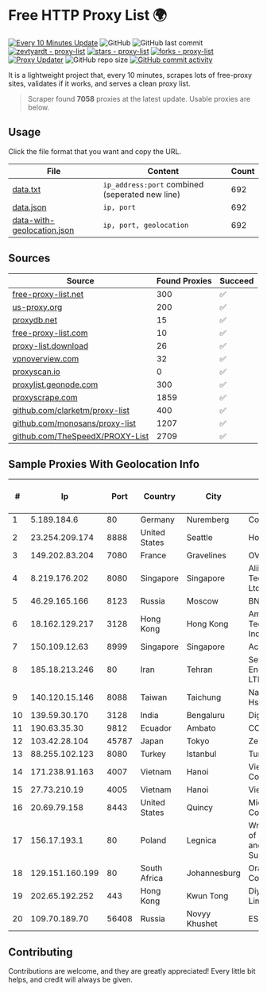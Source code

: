
# Free HTTP Proxy List 🌍

[![Every 10 Minutes Update](https://github.com/mertguvencli/http-proxy-list/actions/workflows/main.yml/badge.svg?branch=main)](https://github.com/mertguvencli/http-proxy-list/actions/workflows/main.yml)
![GitHub](https://img.shields.io/github/license/mertguvencli/http-proxy-list)
![GitHub last commit](https://img.shields.io/github/last-commit/mertguvencli/http-proxy-list)
[![zevtyardt - proxy-list](https://img.shields.io/static/v1?label=zevtyardt&message=proxy-list&color=blue&logo=github)](https://github.com/zevtyardt/proxy-list "Go to GitHub repo")
[![stars - proxy-list](https://img.shields.io/github/stars/zevtyardt/proxy-list?style=social)](https://github.com/zevtyardt/proxy-list)
[![forks - proxy-list](https://img.shields.io/github/forks/zevtyardt/proxy-list?style=social)](https://github.com/zevtyardt/proxy-list)
[![Proxy Updater](https://github.com/zevtyardt/proxy-list/workflows/Proxy%20Updater/badge.svg)](https://github.com/zevtyardt/proxy-list/actions?query=workflow:"Proxy+Updater")
![GitHub repo size](https://img.shields.io/github/repo-size/zevtyardt/proxy-list)
[![GitHub commit activity](https://img.shields.io/github/commit-activity/m/zevtyardt/proxy-list?logo=commits)](https://github.com/zevtyardt/proxy-list/commits/main)

It is a lightweight project that, every 10 minutes, scrapes lots of free-proxy sites, validates if it works, and serves a clean proxy list.

> Scraper found **7058** proxies at the latest update. Usable proxies are below.

## Usage

Click the file format that you want and copy the URL.

|File|Content|Count|
|----|-------|-----|
|[data.txt](https://raw.githubusercontent.com/mertguvencli/http-proxy-list/main/proxy-list/data.txt)|`ip_address:port` combined (seperated new line)|692|
|[data.json](https://raw.githubusercontent.com/mertguvencli/http-proxy-list/main/proxy-list/data.json)|`ip, port`|692|
|[data-with-geolocation.json](https://raw.githubusercontent.com/mertguvencli/http-proxy-list/main/proxy-list/data-with-geolocation.json)|`ip, port, geolocation`|692|

## Sources

|Source|Found Proxies|Succeed|
|------|-------------|-------|
|[free-proxy-list.net](https://free-proxy-list.net)|300|✅|
|[us-proxy.org](https://www.us-proxy.org)|200|✅|
|[proxydb.net](http://proxydb.net)|15|✅|
|[free-proxy-list.com](https://free-proxy-list.com/?page=&port=&type%5B%5D=http&type%5B%5D=https&up_time=0&search=Search)|10|✅|
|[proxy-list.download](https://www.proxy-list.download/HTTP)|26|✅|
|[vpnoverview.com](https://vpnoverview.com/privacy/anonymous-browsing/free-proxy-servers)|32|✅|
|[proxyscan.io](https://www.proxyscan.io)|0|✅|
|[proxylist.geonode.com](https://proxylist.geonode.com/api/proxy-list?limit=300&page=1&sort_by=lastChecked&sort_type=desc&protocols=http,https)|300|✅|
|[proxyscrape.com](https://api.proxyscrape.com/v2/?request=displayproxies&protocol=http&timeout=10000&country=all&ssl=all&anonymity=all)|1859|✅|
|[github.com/clarketm/proxy-list](https://raw.githubusercontent.com/clarketm/proxy-list/master/proxy-list-raw.txt)|400|✅|
|[github.com/monosans/proxy-list](https://raw.githubusercontent.com/monosans/proxy-list/main/proxies/http.txt)|1207|✅|
|[github.com/TheSpeedX/PROXY-List](https://raw.githubusercontent.com/TheSpeedX/PROXY-List/master/http.txt)|2709|✅|


## Sample Proxies With Geolocation Info

|#|Ip|Port|Country|City|Internet Service Provider|
|-|--|----|-------|----|-------------------------|
|1|5.189.184.6|80|Germany|Nuremberg|Contabo GmbH|
|2|23.254.209.174|8888|United States|Seattle|Hostwinds LLC.|
|3|149.202.83.204|7080|France|Gravelines|OVH SAS|
|4|8.219.176.202|8080|Singapore|Singapore|Alibaba (US) Technology Co., Ltd.|
|5|46.29.165.166|8123|Russia|Moscow|BNET|
|6|18.162.129.217|3128|Hong Kong|Hong Kong|Amazon Technologies Inc.|
|7|150.109.12.63|8999|Singapore|Singapore|Aceville Pte.ltd|
|8|185.18.213.246|80|Iran|Tehran|Sefroyek Pardaz Engineering Co. LTD|
|9|140.120.15.146|8088|Taiwan|Taichung|National Chung Hsing University|
|10|139.59.30.170|3128|India|Bengaluru|DigitalOcean|
|11|190.63.35.30|9812|Ecuador|Ambato|CONECEL|
|12|103.42.28.104|45787|Japan|Tokyo|Zenlayer Inc|
|13|88.255.102.123|8080|Turkey|Istanbul|TurkTelekom|
|14|171.238.91.163|4007|Vietnam|Hanoi|Viettel Corporation|
|15|27.73.210.19|4005|Vietnam|Hanoi|Viettel Group|
|16|20.69.79.158|8443|United States|Quincy|Microsoft Corporation|
|17|156.17.193.1|80|Poland|Legnica|Wroclaw Centre of Networking and Supercomputing|
|18|129.151.160.199|80|South Africa|Johannesburg|Oracle Corporation|
|19|202.65.192.252|443|Hong Kong|Kwun Tong|Diyixian.com Limited|
|20|109.70.189.70|56408|Russia|Novyy Khushet|ESD|



## Contributing

Contributions are welcome, and they are greatly appreciated! Every
little bit helps, and credit will always be given.

